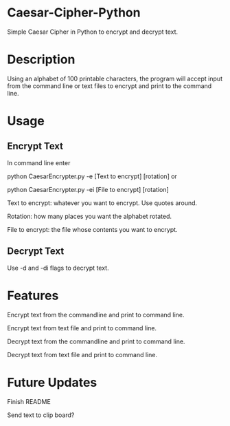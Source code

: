 # Caesar-Cipher-Python
Simple Caesar Cipher in Python to encrypt and decrypt text.

# Description
Using an alphabet of 100 printable characters, the program will accept input from the command line or text files to encrypt and print to the command line.
# Usage
## Encrypt Text
In command line enter 

python CaesarEncrypter.py -e \[Text to encrypt] \[rotation] or

python CaesarEncrypter.py -ei \[File to encrypt] \[rotation]

Text to encrypt: whatever you want to encrypt. Use quotes around.

Rotation: how many places you want the alphabet rotated.

File to encrypt: the file whose contents you want to encrypt.

## Decrypt Text

Use -d and -di flags to decrypt text.

# Features
Encrypt text from the commandline and print to command line.

Encrypt text from text file and print to command line.

Decrypt text from the commandline and print to command line.

Decrypt text from text file and print to command line.

# Future Updates
Finish README

Send text to clip board?

